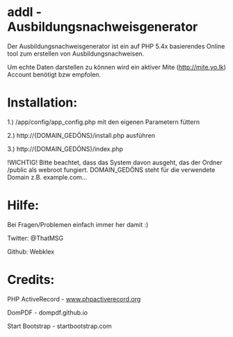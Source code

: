 addl - Ausbildungsnachweisgenerator
====

Der Ausbildungsnachweisgenerator ist ein auf PHP 5.4x basierendes Online tool zum erstellen von Ausbildungsnachweisen.

Um echte Daten darstellen zu können wird ein aktiver Mite (http://mite.yo.lk) Account benötigt bzw empfolen.




Installation:
===

1.) /app/config/app_config.php mit den eigenen Parametern füttern

2.) http://{DOMAIN_GEDÖNS}/install.php ausführen

3.) http://{DOMAIN_GEDÖNS}/index.php

!WICHTIG! Bitte beachtet, dass das System davon ausgeht, das der Ordner /public als webroot fungiert. DOMAIN_GEDÖNS steht für die verwendete Domain z.B. example.com...




Hilfe:
===

Bei Fragen/Problemen einfach immer her damit :)


Twitter: @ThatMSG

Github: Webklex


Credits:
===

PHP ActiveRecord - www.phpactiverecord.org

DomPDF - dompdf.github.io

Start Bootstrap - startbootstrap.com
